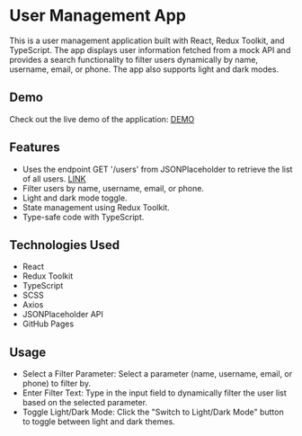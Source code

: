 # User Management App

This is a user management application built with React, Redux Toolkit, and TypeScript. The app displays user information fetched from a mock API and provides a search functionality to filter users dynamically by name, username, email, or phone. The app also supports light and dark modes.

## Demo
Check out the live demo of the application: [DEMO](https://edkido.github.io/user-management2/)

## Features
- Uses the endpoint GET '/users' from JSONPlaceholder to retrieve the list of all
users. [LINK](https://jsonplaceholder.typicode.com/users)
- Filter users by name, username, email, or phone.
- Light and dark mode toggle.
- State management using Redux Toolkit.
- Type-safe code with TypeScript.

## Technologies Used
- React
- Redux Toolkit
- TypeScript
- SCSS
- Axios
- JSONPlaceholder API
- GitHub Pages

## Usage
 - Select a Filter Parameter: Select a parameter (name, username, email, or phone) to filter by.
 - Enter Filter Text: Type in the input field to dynamically filter the user list based on the selected parameter.
 - Toggle Light/Dark Mode: Click the "Switch to Light/Dark Mode" button to toggle between light and dark themes.
